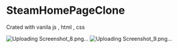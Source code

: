 # SteamHomePageClone
Crated with vanila js , html , css

![Uploading Screenshot_8.png…]()
![Uploading Screenshot_9.png…]()
